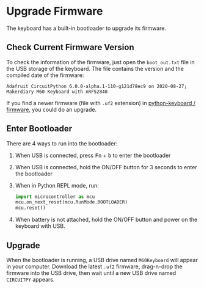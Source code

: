 # Upgrade Firmware

The keyboard has a built-in bootloader to upgrade its firmware.

## Check Current Firmware Version

To check the information of the firmware, just open the `boot_out.txt` file in the USB storage of the keyboard. The file contains the version and the compiled date of the firmware:

```
Adafruit CircuitPython 6.0.0-alpha.1-110-g121d78ec9 on 2020-08-27; Makerdiary M60 Keyboard with nRF52840
```

If you find a newer firmware (file with `.uf2` extension) in [python-keyboard / firmware](https://github.com/makerdiary/python-keyboard/tree/zh-cn/firmware), you could do an upgrade.


## Enter Bootloader

There are 4 ways to run into the bootloader:

1.  When USB is connected, press <kbd>Fn</kbd> + <kbd>b</kbd> to enter the bootloader

2.  When USB is connected, hold the ON/OFF button for 3 seconds to enter the bootloader

3.  When in Python REPL mode, run:

    ```python
    import microcontroller as mcu
    mcu.on_next_reset(mcu.RunMode.BOOTLOADER)
    mcu.reset()
    ```

4.  When battery is not attached, hold the ON/OFF button and power on the keyboard with USB.

## Upgrade

When the bootloader is running, a USB drive named `M60Keyboard` will appear in your computer.
Download the latest `.uf2` firmware, drag-n-drop the firmware into the USB drive, then wait until a new USB drive named `CIRCUITPY` appears.

